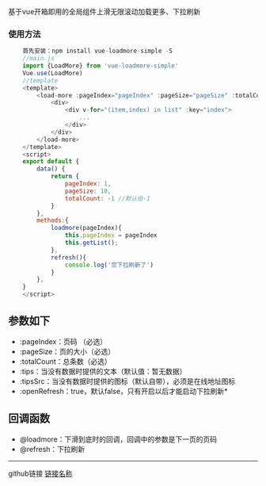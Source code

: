 基于vue开箱即用的全局组件上滑无限滚动加载更多、下拉刷新
### 使用方法
``` js
    首先安装：npm install vue-loadmore-simple -S
    //main.js
    import {LoadMore} from 'vue-loadmore-simple'
    Vue.use(LoadMore)
    //template
    <template>
        <load-more :pageIndex="pageIndex" :pageSize="pageSize" :totalCount="totalCount" @loadmore="loadmore" :openRefresh="true"  @refresh="refresh">
            <div>
                <div v-for="(item,index) in list" :key="index">
                    ...
                </div>
            </div>
        </load-more>
    </template>
    <script>
    export default {
        data() {
            return {
                pageIndex: 1,
                pageSize: 10,
                totalCount: -1 //默认给-1
            }
        },
        methods:{
            loadmore(pageIndex){
                this.pageIndex = pageIndex
                this.getList();
            },
            refresh(){
                console.log('您下拉刷新了')
            }
        },
    }
    </script>
```
## 参数如下
  *  :pageIndex：页码 （必选）
  *  :pageSize：页的大小（必选）
  *  :totalCount：总条数（必选）
  *  :tips：当没有数据时提供的文本（默认值：暂无数据）
  *  :tipsSrc：当没有数据时提供的图标（默认自带），必须是在线地址图标
  *  :openRefresh：true，默认false，只有开启以后才能启动下拉刷新* 
## 回调函数
  *  @loadmore：下滑到底时的回调，回调中的参数是下一页的页码
  * @refresh：下拉刷新

***
github链接
[链接名称](https://github.com/tanagag/vue-loadmore-simple)
